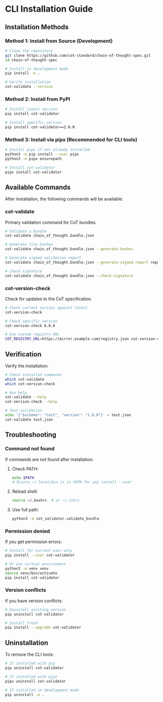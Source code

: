 # CLI Installation Guide

## Installation Methods

### Method 1: Install from Source (Development)

```bash
# Clone the repository
git clone https://github.com/cot-standard/chain-of-thought-spec.git
cd chain-of-thought-spec

# Install in development mode
pip install -e .

# Verify installation
cot-validate --version
```

### Method 2: Install from PyPI

```bash
# Install latest version
pip install cot-validator

# Install specific version
pip install cot-validator==2.0.0
```

### Method 3: Install via pipx (Recommended for CLI tools)

```bash
# Install pipx if not already installed
python3 -m pip install --user pipx
python3 -m pipx ensurepath

# Install cot-validator
pipx install cot-validator
```

## Available Commands

After installation, the following commands will be available:

### cot-validate

Primary validation command for CoT bundles.

```bash
# Validate a bundle
cot-validate chain_of_thought.bundle.json

# Generate file hashes
cot-validate chain_of_thought.bundle.json --generate-hashes

# Generate signed validation report
cot-validate chain_of_thought.bundle.json --generate-signed-report report.json --sign

# Check signature
cot-validate chain_of_thought.bundle.json --check-signature
```

### cot-version-check

Check for updates to the CoT specification.

```bash
# Check current version against latest
cot-version-check

# Check specific version
cot-version-check 6.0.0

# Use custom registry URL
COT_REGISTRY_URL=https://mirror.example.com/registry.json cot-version-check
```

## Verification

Verify the installation:

```bash
# Check installed commands
which cot-validate
which cot-version-check

# Run help
cot-validate --help
cot-version-check --help

# Test validation
echo '{"$schema": "test", "version": "1.0.0"}' > test.json
cot-validate test.json
```

## Troubleshooting

### Command not found

If commands are not found after installation:

1. Check PATH:
   ```bash
   echo $PATH
   # Ensure ~/.local/bin is in PATH for pip install --user
   ```

2. Reload shell:
   ```bash
   source ~/.bashrc  # or ~/.zshrc
   ```

3. Use full path:
   ```bash
   python3 -m cot_validator.validate_bundle
   ```

### Permission denied

If you get permission errors:

```bash
# Install for current user only
pip install --user cot-validator

# Or use virtual environment
python3 -m venv venv
source venv/bin/activate
pip install cot-validator
```

### Version conflicts

If you have version conflicts:

```bash
# Uninstall existing version
pip uninstall cot-validator

# Install fresh
pip install --upgrade cot-validator
```

## Uninstallation

To remove the CLI tools:

```bash
# If installed with pip
pip uninstall cot-validator

# If installed with pipx
pipx uninstall cot-validator

# If installed in development mode
pip uninstall -e .
```